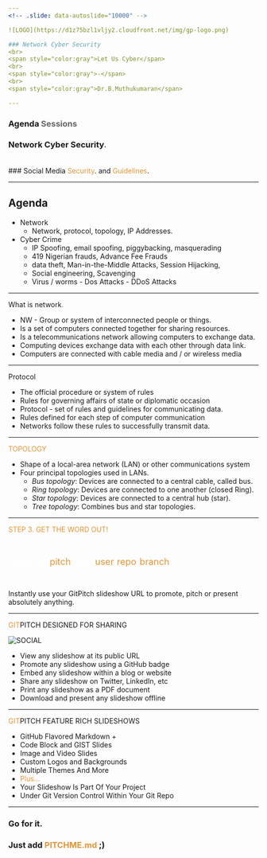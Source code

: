 ```yaml
---
<!-- .slide: data-autoslide="10000" -->

![LOGO](https://d1z75bzl1vljy2.cloudfront.net/img/gp-logo.png)

### Network Cyber Security
<br>
<span style="color:gray">Let Us Cyber</span>
<br>
<span style="color:gray">-</span>
<br>
<span style="color:gray">Dr.B.Muthukumaran</span>

---
```


<!-- .slide: data-autoslide="2000" -->

### Agenda <span style="color: #666666">Sessions</span>
### <span class="fragment" data-fragment-index="1" data-autoslide="2000">Network Cyber Security<span style="color: #666666">.</span>
<br>
### <span class="fragment" data-fragment-index="2" data-autoslide="3500">Social Media <span style="color: #e49436">Security</span>. and <span style="color: #e49436">Guidelines</span>.</li>

---
<!-- .slide: data-autoslide="2000" -->

## Agenda
- Network
  + Network, protocol, topology, IP Addresses.
- Cyber Crime
  + IP Spoofing, email spoofing, piggybacking, masquerading
  + 419 Nigerian frauds, Advance Fee Frauds
  + data theft, Man-in-the-Middle Attacks, Session Hijacking,
  + Social engineering, Scavenging
  + Virus / worms - Dos Attacks - DDoS Attacks

---

<span class="fragment" data-fragment-index="1" data-autoslide="2000">What is network<span style="color: #666666">.</span>

- NW - Group or system of interconnected people or things.
- Is a set of computers connected together for sharing resources.
- Is a telecommunications network allowing computers to exchange data.
- Computing devices exchange data with each other through data link.
- Computers are connected with cable media and / or wireless media

---

<span class="fragment" data-fragment-index="1" data-autoslide="2000">Protocol<span style="color: #e49436"></span>

- The official procedure or system of rules
- Rules for governing affairs of state or diplomatic occasion
- Protocol - set of rules and guidelines for communicating data.
- Rules defined for each step of computer communication
- Networks follow these rules to successfully transmit data.

---

<span style="color: #e49436">TOPOLOGY</span>

- Shape of a local-area network (LAN) or other communications system
- Four principal topologies used in LANs.
   + *Bus topology*: Devices are connected to a central cable, called bus.
   + *Ring topology*: Devices are connected to one another (closed Ring).
   + *Star topology*: Devices are connected to a central hub (star).
   + *Tree topology*: Combines bus and star topologies.

---

<span style="color: #e49436">STEP 3. GET THE WORD OUT!</span>

<br>

<span style="font-size: 1.3em;"><span style="color:white">htt</span><span style="color:white">ps://git</span><span style="color: #e49436">pitch</span><span style="color: white">.com/<span style="color: #e49436">user</span>/<span style="color: #e49436">repo</span>/<span style="color: #e49436">branch</span></span>

<br>

Instantly use your GitPitch slideshow URL to promote, pitch or present absolutely anything.

---
<!-- .slide: data-autoslide="11000" -->

<span style="color: #e49436">GIT</span>PITCH DESIGNED FOR SHARING

![SOCIAL](https://d1z75bzl1vljy2.cloudfront.net/hello-world/gp-social.jpg)

- View any slideshow at its public URL
- Promote any slideshow using a GitHub badge
- Embed any slideshow within a blog or website
- Share any slideshow on Twitter, LinkedIn, etc
- Print any slideshow as a PDF document
- Download and present any slideshow offline

---
<!-- .slide: data-autoslide="12000" -->

<span style="color: #e49436">GIT</span>PITCH FEATURE RICH SLIDESHOWS

- GitHub Flavored Markdown +
- Code Block and GIST Slides
- Image and Video Slides
- Custom Logos and Backgrounds
- Multiple Themes And More
- <span style="color: #e49436">Plus...</span>
- Your Slideshow Is Part Of Your Project
- Under Git Version Control Within Your Git Repo


---
<!-- .slide: data-autoslide="8000" -->

### Go for it.
### Just add <span style="color: #e49436; text-transform: none">PITCHME.md</span> ;)

